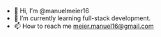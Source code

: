 - 👋 Hi, I’m @manuelmeier16
- 🌱 I’m currently learning full-stack development. 
- 📫 How to reach me meier.manuel16@gmail.com


<!---
manuelmeier16/manuelmeier16 is a ✨ special ✨ repository because its `README.md` (this file) appears on your GitHub profile.
You can click the Preview link to take a look at your changes.
--->
